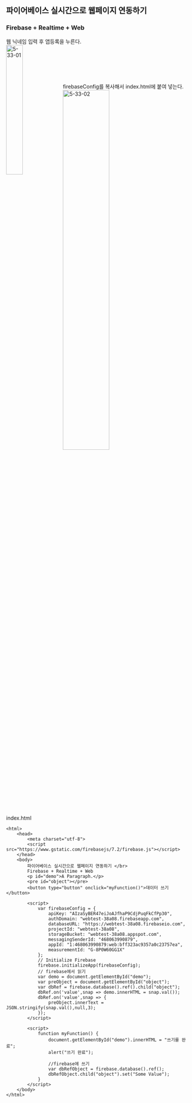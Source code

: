 ## 파이어베이스 실시간으로 웹페이지 연동하기 
### Firebase + Realtime + Web 


웹 닉네임 입력 후 앱등록을 누른다.<br/>
<img align="left" src="https://i2r.link/image/git/5-33-01.png" width="30%"  height="30%" title="5-33-01" alt="5-33-01" ></img><br/><br/><br/><br/><br/><br/>
firebaseConfig를 복사해서 index.html에 붙여 넣는다.<br/>
<img src="https://i2r.link/image/git/5-33-02.png" width="50%" height="50%" title="5-33-02" alt="5-33-02" ></img><br/>

index.html
```
<html>
    <head>
        <meta charset="utf-8">
        <script src="https://www.gstatic.com/firebasejs/7.2/firebase.js"></script>
    </head>
    <body>
        파이어베이스 실시간으로 웹페이지 연동하기 </br>
        Firebase + Realtime + Web 
        <p id="demo">A Paragraph.</p>
        <pre id="object"></pre>
        <button type="button" onclick="myFunction()">데이터 쓰기</button>

        <script>
            var firebaseConfig = {
                apiKey: "AIzaSyBER47eiJoAJfhaP9CdjPuqFkCfPp30",
                authDomain: "webtest-38a08.firebaseapp.com",
                databaseURL: "https://webtest-38a08.firebaseio.com",
                projectId: "webtest-38a08",
                storageBucket: "webtest-38a08.appspot.com",
                messagingSenderId: "468063990879",
                appId: "1:468063990879:web:bff323ac9357a0c23757ea",
                measurementId: "G-8P0W60GG1X"
            };
            // Initialize Firebase
            firebase.initializeApp(firebaseConfig);
            // firebase에서 읽기
            var demo = document.getElementById("demo");
            var preObject = document.getElementById("object");
            var dbRef = firebase.database().ref().child("object");
            dbRef.on('value',snap => demo.innerHTML = snap.val());
            dbRef.on('value',snap => {
                preObject.innerText = JSON.stringify(snap.val(),null,3);
            });
        </script>

        <script>
            function myFunction() {
                document.getElementById("demo").innerHTML = "쓰기를 완료";
                alert("쓰기 완료");
                
                //firebase에 쓰기
                var dbRefObject = firebase.database().ref();
                dbRefObject.child("object").set("Some Value");
            }
        </script>
    </body>
</html>
```


